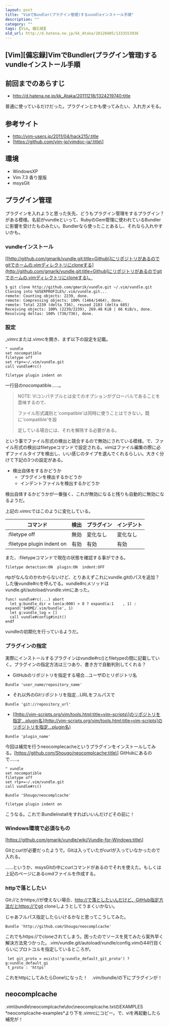 ```yaml
---
layout: post
title: "VimでBundler(プラグイン管理)するvundleインストール手順"
description: ""
category: ""
tags: [Vim, 備忘録]
old_url: http://d.hatena.ne.jp/kk_Ataka/20120405/1333553936
---
```


\[Vim\]\[備忘録\]VimでBundler(プラグイン管理)するvundleインストール手順
-----------------------------------------------------------------------

前回までのあらすじ
------------------

-   <http://d.hatena.ne.jp/kk_Ataka/20111218/1324219740:title>

普通に使っているだけだった。プラグインとかも使ってみたい、入れ方メモる。

参考サイト
----------

-   <http://vim-users.jp/2011/04/hack215/:title>
-   \[https://github.com/vim-jp/vimdoc-ja/:title\]

環境
----

-   WindowsXP
-   Vim 7.3 香り屋版
-   msysGit

プラグイン管理
--------------

プラグインを入れようと思った矢先、どうもプラグイン管理をするプラグイン？　がある模様。名前がvundleといって、RubyのGem管理に使われているBundlerに影響を受けたものみたい。Bundlerなら使ったことあるし、それなら入れやすいかも。

### vundleインストール

\[[http://github.com/gmarik/vundle.git:title=Github\]にリポジトリがあるのでgitでホームの.vimディレクトリにcloneする](http://github.com/gmarik/vundle.git:title=Github]にリポジトリがあるのでgitでホームの.vimディレクトリにcloneする)。

    $ git clone http://github.com/gmarik/vundle.git ~/.vim/vundle.git
    Cloning into %USERPROFILE%/.vim/vundle.git...
    remote: Counting objects: 2239, done.
    remote: Compressing objects: 100% (1464/1464), done.
    remote: Total 2239 (delta 736), reused 2183 (delta 685)
    Receiving objects: 100% (2239/2239), 269.48 KiB | 66 KiB/s, done.
    Resolving deltas: 100% (736/736), done.

### 設定

\_vimrcまたは.vimrcを開き、まず以下の設定を記載。

    " vundle
    set nocompatible
    filetype off
    set rtp+=~/.vim/vundle.git
    call vundle#rc()

    filetype plugin indent on

一行目のnocompatible……。

> NOTE: Viコンパチブルとは全てのオプションがグローバルであることを意味するので、
>
> ファイル形式識別と'compatible'は同時に使うことはできない。既に'compatible'を設
>
> 定している場合には、それを解除する必要がある。

という事でファイル形式の検出と競合するので無効にされている模様。で、ファイル形式の検出はfiletypeコマンドで設定される。vimはファイル編集の際に必ずファイルタイプを検出し、いい感じのタイプを選んでくれるらしい。大きく分けて下記の3つの設定がある。

-   検出自体をするかどうか
    -   プラグインを検出するかどうか
    -   インデントファイルを検出するかどうか

検出自体するかどうかが一番強く、これが無効になると残りも自動的に無効になるようだ。

上記の.vimrcではこのように変化している。

| コマンド                   | 検出 | プラグイン | インデント |
|----------------------------|------|------------|------------|
| :filetype off              | 無効 | 変化なし   | 変化なし   |
| :filetype plugin indent on | 有効 | 有効       | 有効       |

また、:filetypeコマンドで現在の状態を確認する事ができる。

    filetype detection:ON  plugin:ON  indent:OFF

rtpがなんなのかわからないけど、とりあえずこれにvundle.gitのパスを追加？　した後vundle\#rcを呼んでる。vundle\#rcメソッドはvundle.git/autoload/vundle.vimにあった。

    func! vundle#rc(...) abort
      let g:bundle_dir = len(a:000) > 0 ? expand(a:1    , 1) : expand('$HOME/.vim/bundle', 1)
      let g:vundle_log = []
      call vundle#config#init()
    endf

vundleの初期化を行っているようだ。

### プラグインの指定

実際にインストールするプラグインはvundle\#rc()とfiletypeの間に記載していく。プラグインの指定方法は三つあり、書き方で自動判別してくれる？

-   GitHubのリポジトリを指定する場合…ユーザIDとリポジトリ名

<!-- -->

    Bundle 'user_name/repository_name'

-   それ以外のGitリポジトリを指定…URLをフルパスで

<!-- -->

    Bundle 'git://repository_url'

-   \[[http://vim-scripts.org/vim/tools.html:title=vim-scripts\]のリポジトリを指定…plugin名](http://vim-scripts.org/vim/tools.html:title=vim-scripts]のリポジトリを指定…plugin名)

<!-- -->

    Bundle 'plugin_name'

今回は補完を行うneocomplecacheというプラグインをインストールしてみる。\[https://github.com/Shougo/neocomplcache:title\] GitHubにあるので……。

    " vundle
    set nocompatible
    filetype off
    set rtp+=~/.vim/vundle.git
    call vundle#rc()

    Bundle 'Shougo/neocomplcache'

    filetype plugin indent on

こうなる。これで:BundleInstallをすればいいんだけどその前に！

### Windows環境で必須なもの

\[https://github.com/gmarik/vundle/wiki/Vundle-for-Windows:title\]

Gitとcurlが必要だったようで。Gitは入っていたがcurlが入っていなかったので入れる。

……というか、msysGitの中にcurlコマンドがあるのでそれを使えた。もしくは上記のページにあるcmdファイルを作成する。

### httpで落としたい

Git://とかhttps;//が使えない場合、[http://で落としたいんだけど、GitHub指定方法だとhttps://でgit](http://で落としたいんだけど、GitHub指定方法だとhttps://でgit) cloneしようとしてうまくいかない。

じゃあフルパス指定したらいけるかなと思ってこうしてみた。

    Bundle 'http://github.com/Shougo/neocomplcache'

これでもhttps://でcloneされてしまう。困ったのでソースを見てみたら案外早く解決方法見つかった。.vim/vundle.git/autoload/vundle/config.vimの44行目くらいにプロトコルを指定しているところが。

     let git_proto = exists('g:vundle_default_git_proto') ? g:vundle_default_gi
     t_proto : 'https'

これをhttpにしてみたらDone!になった！　.vim/bundle/の下にプラグインが！

neocomplcache
-------------

.vim\\bundle\\neocomplcache\\doc\\neocomplcache.txtのEXAMPLES \*neocomplcache-examples\*より下を.vimrcにコピー。で、viを再起動したら補完が！
